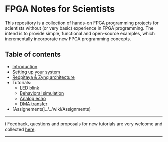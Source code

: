 # FPGA Notes for Scientists
This repository is a collection of hands-on FPGA programming projects for scientists without (or very basic) experience in FPGA programming. The intend is to provide simple, functional and open-source examples, which incrementally incorporate new FPGA programming concepts. 



## Table of contents
* [Introduction](../../wiki/Introduction)
* [Setting up your system](../../wiki/Setting-up-your-system)
* [Redpitaya & Zynq architecture](../../wiki/Redpitaya-&-Zynq-architecture)
* Tutorials:
   * [LED blink](../../wiki/LED-blink)
   * [Behavioral simulation](../../wiki/Behavioral-simulation)
   * [Analog echo](../../wiki/Analog-echo)
   * [DMA transfer](../../wiki/DMA-transfer)
* [Assignements]../../wiki/Assignments)
***

:information_source: Feedback, questions and proposals for new tutorials are very welcome and collected [here](https://github.com/dspsandbox/FPGA-Lectures-for-Scientists/issues).
 
 ***
